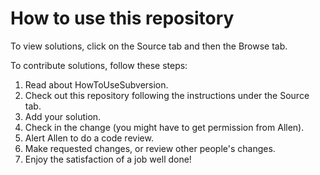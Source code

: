 # How to use this repository #

To view solutions, click on the Source tab and then the Browse tab.

To contribute solutions, follow these steps:

  1. Read about HowToUseSubversion.
  1. Check out this repository following the instructions under the Source tab.
  1. Add your solution.
  1. Check in the change (you might have to get permission from Allen).
  1. Alert Allen to do a code review.
  1. Make requested changes, or review other people's changes.
  1. Enjoy the satisfaction of a job well done!